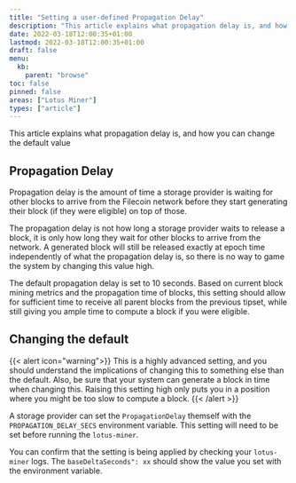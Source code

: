 ```yaml
---
title: "Setting a user-defined Propagation Delay"
description: "This article explains what propagation delay is, and how you can change the default value"
date: 2022-03-18T12:00:35+01:00
lastmod: 2022-03-18T12:00:35+01:00
draft: false
menu:
  kb:
    parent: "browse"
toc: false
pinned: false
areas: ["Lotus Miner"]
types: ["article"]
---
```


This article explains what propagation delay is, and how you can change the default value

## Propagation Delay

Propagation delay is the amount of time a storage provider is waiting for other blocks to arrive from the Filecoin network before they start generating their block (if they were eligible) on top of those.

The propagation delay is not how long a storage provider waits to release a block, it is only how long they wait for other blocks to arrive from the network. A generated block will still be released exactly at epoch time independently of what the propagation delay is, so there is no way to game the system by changing this value high.

The default propagation delay is set to 10 seconds. Based on current block mining metrics and the propagation time of blocks, this setting should allow for sufficient time to receive all parent blocks from the previous tipset, while still giving you ample time to compute a block if you were eligible.

## Changing the default

{{< alert icon="warning">}}
This is a highly advanced setting, and you should understand the implications of changing this to something else than the default. Also, be sure that your system can generate a block in time when changing this. Raising this setting high only puts you in a position where you might be too slow to compute a block.
{{< /alert >}}

A storage provider can set the `PropagationDelay` themself with the `PROPAGATION_DELAY_SECS` environment variable. This setting will need to be set before running the `lotus-miner`.

You can confirm that the setting is being applied by checking your `lotus-miner` logs. The `baseDeltaSeconds": xx` should show the value you set with the environment variable.